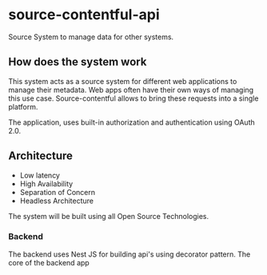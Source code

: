 # source-contentful-api
Source System to manage data for other systems.

## How does the system work
This system acts as a source system for different web applications to manage their metadata. Web apps often have their own ways of managing this use case. Source-contentful allows to bring these requests into a single platform.

The application, uses built-in authorization and authentication using OAuth 2.0.

## Architecture

- Low latency
- High Availability
- Separation of Concern
- Headless Architecture

The system will be built using all Open Source Technologies.

### Backend

The backend uses Nest JS for building api's using decorator pattern. The core of the backend app 

